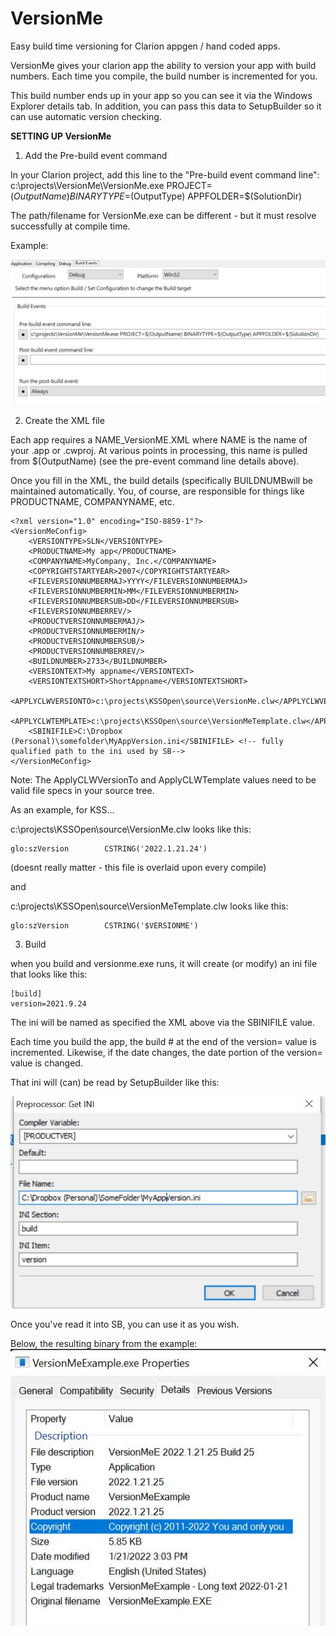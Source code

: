 # VersionMe
Easy build time versioning for Clarion appgen / hand coded apps.

VersionMe gives your clarion app the ability to version your app with build numbers. Each time you compile, the build number is incremented for you. 

This build number ends up in your app so you can see it via the Windows Explorer details tab. In addition, you can pass this data to SetupBuilder so it can use automatic version checking. 


**SETTING UP VersionMe** 

1) Add the Pre-build event command

In your Clarion project, add this line to the "Pre-build event command line":
c:\projects\VersionMe\VersionMe.exe PROJECT=$(OutputName) BINARYTYPE=$(OutputType) APPFOLDER=$(SolutionDir) 

The path/filename for VersionMe.exe can be different - but it must resolve successfully at compile time. 

Example:

![VersionME Clarion project properties](https://github.com/mriffey/VersionMe/blob/master/VersionMeProjectDetails.jpg?raw=true)


2) Create the XML file

Each app requires a NAME_VersionME.XML where NAME is the name of your .app or .cwproj. At various points in processing, this name is pulled from $(OutputName) (see the pre-event command line details above). 

Once you fill in the XML, the build details (specifically BUILDNUMBwill be maintained automatically. You, of course, are responsible for things like PRODUCTNAME, COMPANYNAME, etc. 

```
<?xml version="1.0" encoding="ISO-8859-1"?>
<VersionMeConfig>
    <VERSIONTYPE>SLN</VERSIONTYPE>
    <PRODUCTNAME>My app</PRODUCTNAME>
    <COMPANYNAME>MyCompany, Inc.</COMPANYNAME>
    <COPYRIGHTSTARTYEAR>2007</COPYRIGHTSTARTYEAR>
    <FILEVERSIONNUMBERMAJ>YYYY</FILEVERSIONNUMBERMAJ>
    <FILEVERSIONNUMBERMIN>MM</FILEVERSIONNUMBERMIN>
    <FILEVERSIONNUMBERSUB>DD</FILEVERSIONNUMBERSUB>
    <FILEVERSIONNUMBERREV/>
    <PRODUCTVERSIONNUMBERMAJ/>
    <PRODUCTVERSIONNUMBERMIN/>
    <PRODUCTVERSIONNUMBERSUB/>
    <PRODUCTVERSIONNUMBERREV/>
    <BUILDNUMBER>2733</BUILDNUMBER>
    <VERSIONTEXT>My appname</VERSIONTEXT>
    <VERSIONTEXTSHORT>ShortAppname</VERSIONTEXTSHORT>
    <APPLYCLWVERSIONTO>c:\projects\KSSOpen\source\VersionMe.clw</APPLYCLWVERSIONTO>
    <APPLYCLWTEMPLATE>c:\projects\KSSOpen\source\VersionMeTemplate.clw</APPLYCLWTEMPLATE>
    <SBINIFILE>C:\Dropbox (Personal)\somefolder\MyAppVersion.ini</SBINIFILE> <!-- fully qualified path to the ini used by SB-->
</VersionMeConfig>
```

Note: The ApplyCLWVersionTo and ApplyCLWTemplate values need to be valid file specs in your source tree. 

As an example, for KSS...

c:\projects\KSSOpen\source\VersionMe.clw looks like this:
```
glo:szVersion        CSTRING('2022.1.21.24')
```
(doesnt really matter - this file is overlaid upon every compile)

and 

c:\projects\KSSOpen\source\VersionMeTemplate.clw looks like this:
```
glo:szVersion        CSTRING('$VERSIONME')
```

3) Build

when you build and versionme.exe runs, it will create (or modify) an ini file that looks like this: 

```
[build]
version=2021.9.24
```

The ini will be named as specified the XML above via the SBINIFILE value. 

Each time you build the app, the build # at the end of the version= value is incremented. Likewise, if the date changes, the date portion of the version= value is changed.

That ini will (can) be read by SetupBuilder like this:

![VersionME SetupBuilder ini code](https://github.com/mriffey/VersionMe/blob/master/VersionMeSetupBuilderIniSetup.jpg?raw=true)

Once you've read it into SB, you can use it as you wish. 


Below, the resulting binary from the example: 
![The resulting binary](https://github.com/mriffey/VersionMe/blob/master/VersionMeVersioningWorked.jpg?raw=true)

